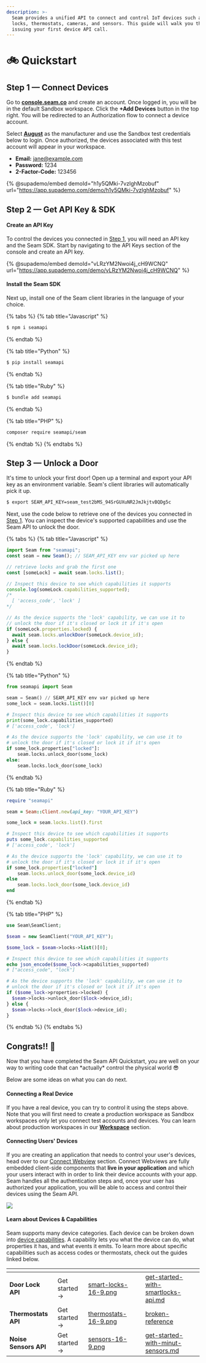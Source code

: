 ```yaml
---
description: >-
  Seam provides a unified API to connect and control IoT devices such as smart
  locks, thermostats, cameras, and sensors. This guide will walk you through
  issuing your first device API call.
---
```


# 🚲 Quickstart

## Step 1 — Connect Devices

Go to [**console.seam.co**](https://console.seam.co/) and create an account. Once logged in, you will be in the default Sandbox workspace. Click the **+Add Devices** button in the top right. You will be redirected to an Authorization flow to connect a device account.&#x20;

Select [**August**](https://august.com/) as the manufacturer and use the Sandbox test credentials below to login. Once authorized, the devices associated with this test account will appear in your workspace.

* **Email:** jane@example.com
* **Password:** 1234
* **2-Factor-Code:** 123456

{% @supademo/embed demoId="h1y5QMki-7vzlghMzobuf" url="https://app.supademo.com/demo/h1y5QMki-7vzlghMzobuf" %}

## Step 2 — Get API Key & SDK

#### Create an API Key

To control the devices you connected in [Step 1](quickstart.md#step-1-connect-devices), you will need an API key and the Seam SDK. Start by navigating to the API Keys section of the console and create an API key.&#x20;

{% @supademo/embed demoId="vLRzYM2Nwoi4j_cH9WCNQ" url="https://app.supademo.com/demo/vLRzYM2Nwoi4j_cH9WCNQ" %}

#### Install the Seam SDK

Next up, install one of the Seam client libraries in the language of your choice.

{% tabs %}
{% tab title="Javascript" %}
```sh
$ npm i seamapi
```
{% endtab %}

{% tab title="Python" %}
```sh
$ pip install seamapi
```
{% endtab %}

{% tab title="Ruby" %}
```sh
$ bundle add seamapi
```
{% endtab %}

{% tab title="PHP" %}
```sh
composer require seamapi/seam
```
{% endtab %}
{% endtabs %}



## Step 3 — Unlock a Door

It's time to unlock your first door! Open up a terminal and export your API key as an environment variable. Seam's client libraries will automatically pick it up.

```sh
$ export SEAM_API_KEY=seam_test2bMS_94SrGUXuNR2JmJkjtvBQDg5c
```

Next, use the code below to retrieve one of the devices you connected in [Step 1](quickstart.md#step-1-connect-devices). You can inspect the device's supported capabilities and use the Seam API to unlock the door.&#x20;

{% tabs %}
{% tab title="Javascript" %}
```javascript
import Seam from "seamapi";
const seam = new Seam(); // SEAM_API_KEY env var picked up here

// retrieve locks and grab the first one
const [someLock] = await seam.locks.list();

// Inspect this device to see which capabilities it supports
console.log(someLock.capabilities_supported);
/*
  [ 'access_code', 'lock' ] 
*/

// As the device supports the 'lock' capability, we can use it to
// unlock the door if it's closed or lock it if it's open
if (someLock.properties.locked) {
  await seam.locks.unlockDoor(someLock.device_id);
} else {
  await seam.locks.lockDoor(someLock.device_id);
}
```
{% endtab %}

{% tab title="Python" %}
```python
from seamapi import Seam

seam = Seam() // SEAM_API_KEY env var picked up here
some_lock = seam.locks.list()[0]

# Inspect this device to see which capabilities it supports
print(some_lock.capabilities_supported)
# ['access_code', 'lock']

# As the device supports the 'lock' capability, we can use it to
# unlock the door if it's closed or lock it if it's open
if some_lock.properties["locked"]:
    seam.locks.unlock_door(some_lock)
else:
    seam.locks.lock_door(some_lock)
```
{% endtab %}

{% tab title="Ruby" %}
```ruby
require "seamapi"

seam = Seam::Client.new(api_key: "YOUR_API_KEY")

some_lock = seam.locks.list().first

# Inspect this device to see which capabilities it supports
puts some_lock.capabilities_supported
# ['access_code', 'lock']

# As the device supports the 'lock' capability, we can use it to
# unlock the door if it's closed or lock it if it's open
if some_lock.properties["locked"]
    seam.locks.unlock_door(some_lock.device_id)
else
    seam.locks.lock_door(some_lock.device_id)
end
```
{% endtab %}

{% tab title="PHP" %}
```php
use Seam\SeamClient;

$seam = new SeamClient("YOUR_API_KEY");

$some_lock = $seam->locks->list()[0];

# Inspect this device to see which capabilities it supports
echo json_encode($some_lock->capabilities_supported)
# ["access_code", "lock"]

# As the device supports the 'lock' capability, we can use it to
# unlock the door if it's closed or lock it if it's open
if ($some_lock->properties->locked) {
  $seam->locks->unlock_door($lock->device_id);
} else {
  $seam->locks->lock_door($lock->device_id);
}
```
{% endtab %}
{% endtabs %}



## Congrats!! :tada:

Now that you have completed the Seam API Quickstart, you are well on your way to writing code that can \*actually\* control the physical world :sunglasses:

Below are some ideas on what you can do next.

#### Connecting a Real Device

If you have a real device, you can try to control it using the steps above. Note that you will first need to create a production workspace as Sandbox workspaces only let you connect test accounts and devices. You can learn about production workspaces in our [**Workspace**](core-concepts/workspaces.md) section.

#### Connecting Users' Devices

If you are creating an application that needs to control your user's devices, head over to our [Connect Webview](core-concepts/connect-webviews.md) section. Connect Webviews are fully embedded client-side components that **live in your application** and which your users interact with in order to link their device accounts with your app. Seam handles all the authentication steps and, once your user has authorized your application, you will be able to access and control their devices using the Seam API.

![](<.gitbook/assets/Seam Connect.png>)

#### Learn about Devices & Capabilities

Seam supports many device categories. Each device can be broken down into [device capabilities](broken-reference). A capability lets you what the device can do, what properties it has, and what events it emits. To learn more about specific capabilities such as access codes or thermostats, check out the guides linked below.

<table data-card-size="large" data-view="cards"><thead><tr><th></th><th></th><th data-hidden data-card-cover data-type="files"></th><th data-hidden data-type="select"></th><th data-hidden data-card-target data-type="content-ref"></th></tr></thead><tbody><tr><td><strong>Door Lock API</strong></td><td>Get started →</td><td><a href=".gitbook/assets/smart-locks-16-9.png">smart-locks-16-9.png</a></td><td></td><td><a href="device-guides/get-started-with-smartlocks-api.md">get-started-with-smartlocks-api.md</a></td></tr><tr><td><strong>Thermostats API</strong></td><td>Get started →</td><td><a href=".gitbook/assets/thermostats-16-9.png">thermostats-16-9.png</a></td><td></td><td><a href="broken-reference/">broken-reference</a></td></tr><tr><td><strong>Noise</strong> <strong>Sensors API</strong></td><td>Get started →</td><td><a href=".gitbook/assets/sensors-16-9.png">sensors-16-9.png</a></td><td></td><td><a href="device-guides/get-started-with-minut-sensors.md">get-started-with-minut-sensors.md</a></td></tr></tbody></table>


